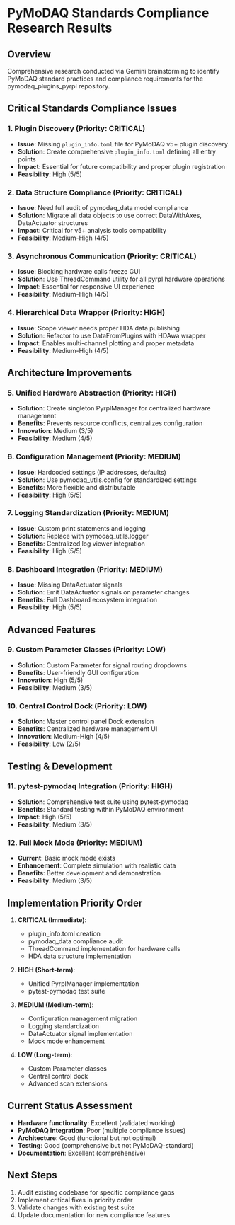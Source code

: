 # PyMoDAQ Standards Compliance Research Results

## Overview
Comprehensive research conducted via Gemini brainstorming to identify PyMoDAQ standard practices and compliance requirements for the pymodaq_plugins_pyrpl repository.

## Critical Standards Compliance Issues

### 1. Plugin Discovery (Priority: CRITICAL)
- **Issue**: Missing `plugin_info.toml` file for PyMoDAQ v5+ plugin discovery
- **Solution**: Create comprehensive `plugin_info.toml` defining all entry points
- **Impact**: Essential for future compatibility and proper plugin registration
- **Feasibility**: High (5/5)

### 2. Data Structure Compliance (Priority: CRITICAL)
- **Issue**: Need full audit of pymodaq_data model compliance 
- **Solution**: Migrate all data objects to use correct DataWithAxes, DataActuator structures
- **Impact**: Critical for v5+ analysis tools compatibility
- **Feasibility**: Medium-High (4/5)

### 3. Asynchronous Communication (Priority: CRITICAL)
- **Issue**: Blocking hardware calls freeze GUI
- **Solution**: Use ThreadCommand utility for all pyrpl hardware operations
- **Impact**: Essential for responsive UI experience
- **Feasibility**: Medium-High (4/5)

### 4. Hierarchical Data Wrapper (Priority: HIGH)
- **Issue**: Scope viewer needs proper HDA data publishing
- **Solution**: Refactor to use DataFromPlugins with HDAwa wrapper
- **Impact**: Enables multi-channel plotting and proper metadata
- **Feasibility**: Medium-High (4/5)

## Architecture Improvements

### 5. Unified Hardware Abstraction (Priority: HIGH)
- **Solution**: Create singleton PyrplManager for centralized hardware management
- **Benefits**: Prevents resource conflicts, centralizes configuration
- **Innovation**: Medium (3/5)
- **Feasibility**: Medium (4/5)

### 6. Configuration Management (Priority: MEDIUM)
- **Issue**: Hardcoded settings (IP addresses, defaults)
- **Solution**: Use pymodaq_utils.config for standardized settings
- **Benefits**: More flexible and distributable
- **Feasibility**: High (5/5)

### 7. Logging Standardization (Priority: MEDIUM)
- **Issue**: Custom print statements and logging
- **Solution**: Replace with pymodaq_utils.logger
- **Benefits**: Centralized log viewer integration
- **Feasibility**: High (5/5)

### 8. Dashboard Integration (Priority: MEDIUM)
- **Issue**: Missing DataActuator signals
- **Solution**: Emit DataActuator signals on parameter changes
- **Benefits**: Full Dashboard ecosystem integration
- **Feasibility**: High (5/5)

## Advanced Features

### 9. Custom Parameter Classes (Priority: LOW)
- **Solution**: Custom Parameter for signal routing dropdowns
- **Benefits**: User-friendly GUI configuration
- **Innovation**: High (5/5)
- **Feasibility**: Medium (3/5)

### 10. Central Control Dock (Priority: LOW)
- **Solution**: Master control panel Dock extension
- **Benefits**: Centralized hardware management UI
- **Innovation**: Medium-High (4/5)
- **Feasibility**: Low (2/5)

## Testing & Development

### 11. pytest-pymodaq Integration (Priority: HIGH)
- **Solution**: Comprehensive test suite using pytest-pymodaq
- **Benefits**: Standard testing within PyMoDAQ environment
- **Impact**: High (5/5)
- **Feasibility**: Medium (3/5)

### 12. Full Mock Mode (Priority: MEDIUM)
- **Current**: Basic mock mode exists
- **Enhancement**: Complete simulation with realistic data
- **Benefits**: Better development and demonstration
- **Feasibility**: Medium (3/5)

## Implementation Priority Order

1. **CRITICAL (Immediate)**:
   - plugin_info.toml creation
   - pymodaq_data compliance audit
   - ThreadCommand implementation for hardware calls
   - HDA data structure implementation

2. **HIGH (Short-term)**:
   - Unified PyrplManager implementation
   - pytest-pymodaq test suite

3. **MEDIUM (Medium-term)**:
   - Configuration management migration
   - Logging standardization
   - DataActuator signal implementation
   - Mock mode enhancement

4. **LOW (Long-term)**:
   - Custom Parameter classes
   - Central control dock
   - Advanced scan extensions

## Current Status Assessment
- **Hardware functionality**: Excellent (validated working)
- **PyMoDAQ integration**: Poor (multiple compliance issues)
- **Architecture**: Good (functional but not optimal)
- **Testing**: Good (comprehensive but not PyMoDAQ-standard)
- **Documentation**: Excellent (comprehensive)

## Next Steps
1. Audit existing codebase for specific compliance gaps
2. Implement critical fixes in priority order
3. Validate changes with existing test suite
4. Update documentation for new compliance features